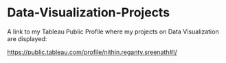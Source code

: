 # Data-Visualization-Projects
A link to my Tableau Public Profile where my projects on Data Visualization are displayed:

https://public.tableau.com/profile/nithin.reganty.sreenath#!/
